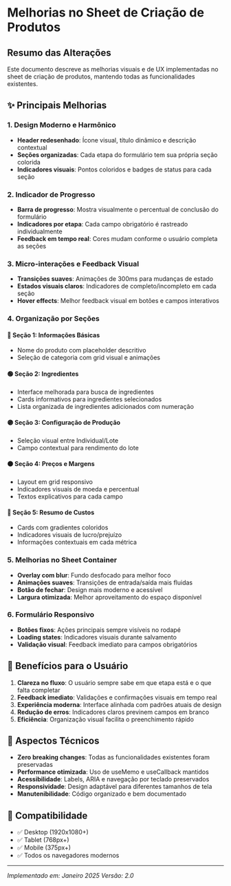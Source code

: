 # Melhorias no Sheet de Criação de Produtos

## Resumo das Alterações

Este documento descreve as melhorias visuais e de UX implementadas no sheet de criação de produtos, mantendo todas as funcionalidades existentes.

## ✨ Principais Melhorias

### 1. **Design Moderno e Harmônico**

- **Header redesenhado**: Ícone visual, título dinâmico e descrição contextual
- **Seções organizadas**: Cada etapa do formulário tem sua própria seção colorida
- **Indicadores visuais**: Pontos coloridos e badges de status para cada seção

### 2. **Indicador de Progresso**

- **Barra de progresso**: Mostra visualmente o percentual de conclusão do formulário
- **Indicadores por etapa**: Cada campo obrigatório é rastreado individualmente
- **Feedback em tempo real**: Cores mudam conforme o usuário completa as seções

### 3. **Micro-interações e Feedback Visual**

- **Transições suaves**: Animações de 300ms para mudanças de estado
- **Estados visuais claros**: Indicadores de completo/incompleto em cada seção
- **Hover effects**: Melhor feedback visual em botões e campos interativos

### 4. **Organização por Seções**

#### 🔵 Seção 1: Informações Básicas

- Nome do produto com placeholder descritivo
- Seleção de categoria com grid visual e animações

#### 🟢 Seção 2: Ingredientes

- Interface melhorada para busca de ingredientes
- Cards informativos para ingredientes selecionados
- Lista organizada de ingredientes adicionados com numeração

#### 🟣 Seção 3: Configuração de Produção

- Seleção visual entre Individual/Lote
- Campo contextual para rendimento do lote

#### 🟠 Seção 4: Preços e Margens

- Layout em grid responsivo
- Indicadores visuais de moeda e percentual
- Textos explicativos para cada campo

#### 🔵 Seção 5: Resumo de Custos

- Cards com gradientes coloridos
- Indicadores visuais de lucro/prejuízo
- Informações contextuais em cada métrica

### 5. **Melhorias no Sheet Container**

- **Overlay com blur**: Fundo desfocado para melhor foco
- **Animações suaves**: Transições de entrada/saída mais fluidas
- **Botão de fechar**: Design mais moderno e acessível
- **Largura otimizada**: Melhor aproveitamento do espaço disponível

### 6. **Formulário Responsivo**

- **Botões fixos**: Ações principais sempre visíveis no rodapé
- **Loading states**: Indicadores visuais durante salvamento
- **Validação visual**: Feedback imediato para campos obrigatórios

## 🎯 Benefícios para o Usuário

1. **Clareza no fluxo**: O usuário sempre sabe em que etapa está e o que falta completar
2. **Feedback imediato**: Validações e confirmações visuais em tempo real
3. **Experiência moderna**: Interface alinhada com padrões atuais de design
4. **Redução de erros**: Indicadores claros previnem campos em branco
5. **Eficiência**: Organização visual facilita o preenchimento rápido

## 🔧 Aspectos Técnicos

- **Zero breaking changes**: Todas as funcionalidades existentes foram preservadas
- **Performance otimizada**: Uso de useMemo e useCallback mantidos
- **Acessibilidade**: Labels, ARIA e navegação por teclado preservados
- **Responsividade**: Design adaptável para diferentes tamanhos de tela
- **Manutenibilidade**: Código organizado e bem documentado

## 📱 Compatibilidade

- ✅ Desktop (1920x1080+)
- ✅ Tablet (768px+)
- ✅ Mobile (375px+)
- ✅ Todos os navegadores modernos

---

_Implementado em: Janeiro 2025_
_Versão: 2.0_
